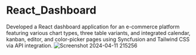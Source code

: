 # React_Dashboard
Developed a React dashboard application for an e-commerce platform featuring various chart types, three table variants, and integrated calendar, kanban, editor, and color-picker pages using Syncfusion and Tailwind CSS via API integration.
![Screenshot 2024-04-11 215256](https://github.com/SharvariMore/React_Dashboard/assets/83008601/92623578-85c1-4325-80bf-039b9f048ca3)
